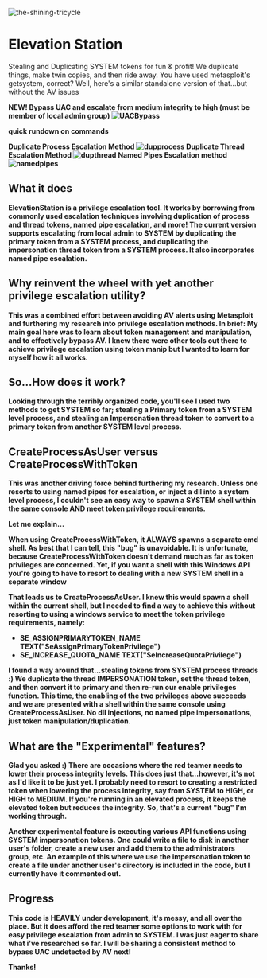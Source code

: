 
![the-shining-tricycle](https://github.com/g3tsyst3m/tokenpoacher/assets/19558280/6a74eba4-7a60-4e13-8c5f-d592e4de8858)


# Elevation Station
Stealing and Duplicating SYSTEM tokens for fun & profit!  We duplicate things, make twin copies, and then ride away.
You have used metasploit's getsystem, correct?  Well, here's a similar standalone version of that...but without the AV issues

<b>NEW! Bypass UAC and escalate from medium integrity to high (must be member of local admin group)
![UACBypass](https://github.com/g3tsyst3m/elevationstation/assets/19558280/46f85e0a-4758-484a-8a07-09674d88a9a3)

<b>quick rundown on commands</b>

<b>Duplicate Process Escalation Method
![dupprocess](https://github.com/g3tsyst3m/elevationstation/assets/19558280/06b17b2f-046b-4376-b6ae-09a9e31f3821)
Duplicate Thread Escalation Method
![dupthread](https://github.com/g3tsyst3m/elevationstation/assets/19558280/62a2763c-c356-4f77-961b-4d8ecd671b93)
Named Pipes Escalation method
![namedpipes](https://github.com/g3tsyst3m/elevationstation/assets/19558280/3df4c841-6418-42fe-936e-423060fc3351)
</b>

## What it does

ElevationStation is a privilege escalation tool.  It works by borrowing from commonly used escalation techniques involving duplication of process and thread tokens, named pipe escalation, and more!  The current version supports escalating from local admin to SYSTEM by duplicating the primary token from a SYSTEM process, and duplicating the impersonation thread token from a SYSTEM process. It also incorporates named pipe escalation.

## Why reinvent the wheel with yet another privilege escalation utility?

This was a combined effort between avoiding AV alerts using Metasploit and furthering my research into privilege escalation methods.  In brief: My main goal here was to learn about token management and manipulation, and to effectively bypass AV.  I knew there were other tools out there to achieve privilege escalation using token manip but I wanted to learn for myself how it all works.

## So...How does it work?

Looking through the terribly organized code, you'll see I used two methods to get SYSTEM so far; stealing a Primary token from a SYSTEM level process, and stealing an Impersonation thread token to convert to a primary token from another SYSTEM level process.  

## CreateProcessAsUser versus CreateProcessWithToken

This was another driving force behind furthering my research.  Unless one resorts to using named pipes for escalation, or inject a dll into a system level process, I couldn't see an easy way to spawn a SYSTEM shell within the same console AND meet token privilege requirements.

<b> Let me explain... </b>

When using CreateProcessWithToken, it ALWAYS spawns a separate cmd shell.  As best that I can tell, this "bug" is unavoidable.  It is unfortunate, because CreateProcessWithToken doesn't demand much as far as token privileges are concerned.  Yet, if you want a shell with this Windows API you're going to have to resort to dealing with a new SYSTEM shell in a separate window

That leads us to CreateProcessAsUser. I knew this would spawn a shell within the current shell, but I needed to find a way to achieve this without resorting to using a windows service to meet the token privilege requirements, namely: 
- SE_ASSIGNPRIMARYTOKEN_NAME
TEXT("SeAssignPrimaryTokenPrivilege")
- SE_INCREASE_QUOTA_NAME
TEXT("SeIncreaseQuotaPrivilege")

I found a way around that...stealing tokens from SYSTEM process threads :)  We duplicate the thread IMPERSONATION token, set the thread token, and then convert it to primary and then re-run our enable privileges function.  This time, the enabling of the two privileges above succeeds and we are presented with a shell within the same console using CreateProcessAsUser.  No dll injections, no named pipe impersonations, just token manipulation/duplication. 

## What are the "Experimental" features?

Glad you asked :)  There are occasions where the red teamer needs to lower their process integrity levels.  This does just that...however, it's not as I'd like it to be just yet.  I probably need to resort to creating a restricted token when lowering the process integrity, say from SYSTEM to HIGH, or HIGH to MEDIUM.  If you're running in an elevated process, it keeps the elevated token but reduces the integrity.  So, that's a current "bug" I'm working through.

Another experimental feature is executing various API functions using SYSTEM impersonation tokens.  One could write a file to disk in another user's folder, create a new user and add them to the administrators group, etc. An example of this where we use the impersonation token to create a file under another user's directory is included in the code, but I currently have it commented out.

## Progress

This code is HEAVILY under development, it's messy, and all over the place. But it does afford the red teamer some options to work with for easy privilege escalation from admin to SYSTEM.  I was just eager to share what i've researched so far.  I will be sharing a consistent method to bypass UAC undetected by AV next!

Thanks!
